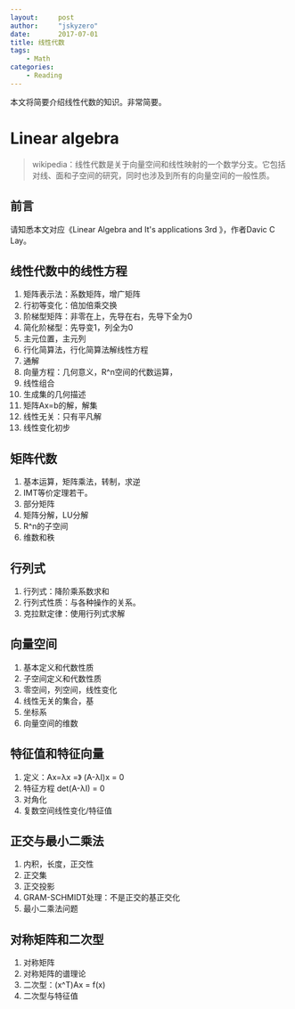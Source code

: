 ```yaml
---
layout:     post
author:     "jskyzero"
date:       2017-07-01
title: 线性代数
tags:
    - Math
categories:
    - Reading
---
```


本文将简要介绍线性代数的知识。非常简要。

# Linear algebra
> wikipedia：线性代数是关于向量空间和线性映射的一个数学分支。它包括对线、面和子空间的研究，同时也涉及到所有的向量空间的一般性质。

## 前言

请知悉本文对应《Linear Algebra and It's applications 3rd 》，作者Davic C Lay。

## 线性代数中的线性方程
1. 矩阵表示法：系数矩阵，增广矩阵
2. 行初等变化：倍加倍乘交换
3. 阶梯型矩阵：非零在上，先导在右，先导下全为0
4. 简化阶梯型：先导变1，列全为0
5. 主元位置，主元列
6. 行化简算法，行化简算法解线性方程
7. 通解
8. 向量方程：几何意义，R^n空间的代数运算，
9. 线性组合
10. 生成集的几何描述
11. 矩阵Ax=b的解，解集
12. 线性无关：只有平凡解
13. 线性变化初步

## 矩阵代数
1. 基本运算，矩阵乘法，转制，求逆
2. IMT等价定理若干。
3. 部分矩阵
4. 矩阵分解，LU分解
5. R^n的子空间
6. 维数和秩

## 行列式
1. 行列式：降阶乘系数求和
2. 行列式性质：与各种操作的关系。
3. 克拉默定律：使用行列式求解

## 向量空间
1. 基本定义和代数性质
2. 子空间定义和代数性质
3. 零空间，列空间，线性变化
4. 线性无关的集合，基
5. 坐标系
5. 向量空间的维数

## 特征值和特征向量
1. 定义：Ax=λx =》 (A-λI)x = 0
2. 特征方程 det(A-λI) = 0
3. 对角化
4. 复数空间线性变化/特征值

## 正交与最小二乘法
1. 内积，长度，正交性
2. 正交集 
3. 正交投影
4. GRAM-SCHMIDT处理：不是正交的基正交化
5. 最小二乘法问题

## 对称矩阵和二次型
1. 对称矩阵
2. 对称矩阵的谱理论
3. 二次型：(x^T)Ax = f(x)
4. 二次型与特征值
